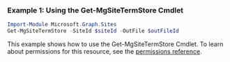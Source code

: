 ### Example 1: Using the Get-MgSiteTermStore Cmdlet
```powershell
Import-Module Microsoft.Graph.Sites
Get-MgSiteTermStore -SiteId $siteId -OutFile $outFileId
```
This example shows how to use the Get-MgSiteTermStore Cmdlet.
To learn about permissions for this resource, see the [permissions reference](/graph/permissions-reference).
